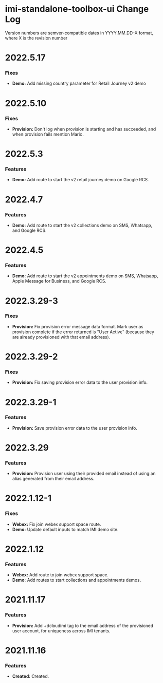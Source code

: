 # imi-standalone-toolbox-ui Change Log

Version numbers are semver-compatible dates in YYYY.MM.DD-X format,
where X is the revision number


# 2022.5.17

### Fixes
* **Demo:** Add missing country parameter for Retail Journey v2 demo


# 2022.5.10

### Fixes
* **Provision:** Don't log when provision is starting and has succeeded, and
when provision fails mention Mario.


# 2022.5.3

### Features
* **Demo:** Add route to start the v2 retail journey demo on Google RCS.


# 2022.4.7

### Features
* **Demo:** Add route to start the v2 collections demo on SMS, Whatsapp, and
Google RCS.


# 2022.4.5

### Features
* **Demo:** Add route to start the v2 appointments demo on SMS, Whatsapp,
Apple Message for Business, and Google RCS.


# 2022.3.29-3

### Fixes
* **Provision:** Fix provision error message data format. Mark user as provision
complete if the error returned is "User Active" (because they are already
provisioned with that email address).


# 2022.3.29-2

### Fixes
* **Provision:** Fix saving provision error data to the user provision info.


# 2022.3.29-1

### Features
* **Provision:** Save provision error data to the user provision info.


# 2022.3.29

### Features
* **Provision:** Provision user using their provided email instead of using
an alias generated from their email address.


# 2022.1.12-1

### Fixes
* **Webex:** Fix join webex support space route.
* **Demo:** Update default inputs to match IMI demo site.


# 2022.1.12

### Features
* **Webex:** Add route to join webex support space.
* **Demo:** Add routes to start collections and appointments demos.


# 2021.11.17

### Features
* **Provision:** Add +dcloudimi tag to the email address of the provisioned user
account, for uniqueness across IMI tenants.


# 2021.11.16

### Features
* **Created:** Created.

